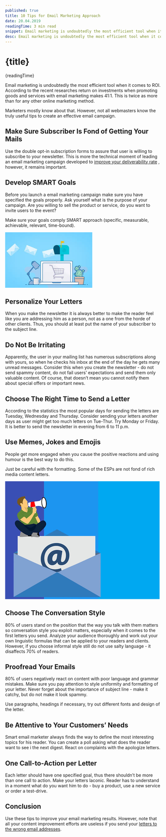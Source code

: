 ```yaml
---
published: true
title: 10 Tips for Email Marketing Approach
date: 20.04.2019
readingTime: 3 min read
snippet: Email marketing is undoubtedly the most efficient tool when it comes to ROI. According to the recent researches return on investments when promoting goods and services with email marketing makes 41:1. This is twice as more than for any other online marketing method.
desc: Email marketing is undoubtedly the most efficient tool when it comes to ROI. According to the recent researches return on investments when promoting goods and services with email marketing makes 41:1. This is twice as more than for any other online marketing method.
---
```


# {title}

{readingTime}

Email marketing is undoubtedly the most efficient tool when it comes to ROI. According to the recent researches return on investments when promoting goods and services with email marketing makes 41:1. This is twice as more than for any other online marketing method.

Marketers mostly know about that. However, not all webmasters know the truly useful tips to create an effective email campaign.

## Make Sure Subscriber Is Fond of Getting Your Mails

Use the double opt-in subscription forms to assure that user is willing to subscribe to your newsletter. This is more the technical moment of leading an email marketing campaign developed to [improve your deliverability rate](/blog/x-ways-increase-emails-deliverability) , however, it remains important.

## Develop SMART Goals

Before you launch a email marketing campaign make sure you have specified the goals properly. Ask yourself what is the purpose of your campaign. Are you willing to sell the product or service, do you want to invite users to the event?

Make sure your goals comply SMART approach (specific, measurable, achievable, relevant, time-bound).

![Tips for Email Marketing Approach](./email-marketing-approach-img1.jpg?format=webp;jpg;avif&srcset)

## Personalize Your Letters

When you make the newsletter it is always better to make the reader feel like you are addressing him as a person, not as a one from the horde of other clients. Thus, you should at least put the name of your subscriber to the subject line.

## Do Not Be Irritating

Apparently, the user in your mailing list has numerous subscriptions along with yours, so when he checks his inbox at the end of the day he gets many unread messages. Consider this when you create the newsletter - do not send spammy content, do not fail users’ expectations and send them only valuable content. Of course, that doesn’t mean you cannot notify them about special offers or important news.

## Choose The Right Time to Send a Letter

According to the statistics the most popular days for sending the letters are Tuesday, Wednesday and Thursday. Consider sending your letters another days as user might get too much letters on Tue-Thur. Try Monday or Friday. It is better to send the newsletter in evening from 6 to 11 p.m.

## Use Memes, Jokes and Emojis

People get more engaged when you cause the positive reactions and using humour is the best way to do this.

Just be careful with the formatting. Some of the ESPs are not fond of rich media content letters.

![Tips for Email Marketing Approach](./email-marketing-approach-img2.jpg?format=webp;jpg;avif&srcset)

## Choose The Conversation Style

80% of users stand on the position that the way you talk with them matters so conversation style you exploit matters, especially when it comes to the first letters you send. Analyze your audience thoroughly and work out your own linguistic formulas that can be applied to your readers and clients. However, if you choose informal style still do not use salty language - it disaffects 70% of readers.

## Proofread Your Emails

80% of users negatively react on content with poor language and grammar mistakes. Make sure you pay attention to style uniformity and formatting of your letter. Never forget about the importance of subject line - make it catchy, but do not make it look spammy.

Use paragraphs, headings if necessary, try out different fonts and design of the letter.

## Be Attentive to Your Customers’ Needs

Smart email marketer always finds the way to define the most interesting topics for his reader. You can create a poll asking what does the reader want to see i the next digest. React on complaints with the apologize letters.

## One Call-to-Action per Letter

Each letter should have one specified goal, thus there shouldn’t be more than one call to action. Make your letters laconic. Reader has to understand in a moment what do you want him to do - buy a product, use a new service or order a test-drive.

## Conclusion

Use these tips to improve your email marketing results. However, note that all your content improvement efforts are useless if you send your [letters to the wrong email addresses](/faq).
